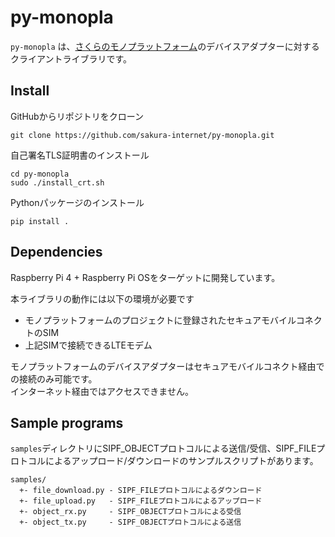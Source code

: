 # py-monopla

`py-monopla` は、[さくらのモノプラットフォーム](https://iot.sakura.ad.jp/platform/)のデバイスアダプターに対するクライアントライブラリです。

## Install

GitHubからリポジトリをクローン

```
git clone https://github.com/sakura-internet/py-monopla.git
```

自己署名TLS証明書のインストール

```
cd py-monopla
sudo ./install_crt.sh
```

Pythonパッケージのインストール

```
pip install .
```

## Dependencies

Raspberry Pi 4 + Raspberry Pi OSをターゲットに開発しています。

本ライブラリの動作には以下の環境が必要です

* モノプラットフォームのプロジェクトに登録されたセキュアモバイルコネクトのSIM
* 上記SIMで接続できるLTEモデム

モノプラットフォームのデバイスアダプターはセキュアモバイルコネクト経由での接続のみ可能です。  
インターネット経由ではアクセスできません。


## Sample programs

`samples`ディレクトリにSIPF_OBJECTプロトコルによる送信/受信、SIPF_FILEプロトコルによるアップロード/ダウンロードのサンプルスクリプトがあります。

```
samples/
  +- file_download.py - SIPF_FILEプロトコルによるダウンロード
  +- file_upload.py   ‐ SIPF_FILEプロトコルによるアップロード
  +- object_rx.py     ‐ SIPF_OBJECTプロトコルによる受信
  +- object_tx.py     - SIPF_OBJECTプロトコルによる送信
```
